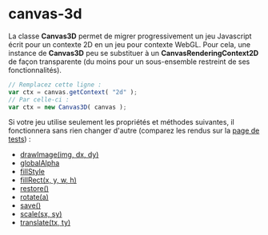 # canvas-3d

La classe __Canvas3D__ permet de migrer progressivement un jeu Javascript écrit pour un contexte 2D en un jeu pour contexte WebGL.
Pour cela, une instance de __Canvas3D__ peu se substituer à un __CanvasRenderingContext2D__ de façon transparente (du moins pour un sous-ensemble restreint de ses fonctionnalités).

``` js
// Remplacez cette ligne :
var ctx = canvas.getContext( "2d" );
// Par celle-ci :
var ctx = new Canvas3D( canvas );
```

Si votre jeu utilise seulement les propriétés et méthodes suivantes, il fonctionnera sans rien changer d'autre (comparez les rendus sur la [page de tests](https://tolokoban.github.io/canvas-3d/index.html)) :

* [drawImage(img, dx, dy)](https://developer.mozilla.org/en-US/docs/Web/API/CanvasRenderingContext2D/drawImage)
* [globalAlpha](https://developer.mozilla.org/en-US/docs/Web/API/CanvasRenderingContext2D/globalAlpha)
* [fillStyle](https://developer.mozilla.org/en-US/docs/Web/API/CanvasRenderingContext2D/fillStyle)
* [fillRect(x, y, w, h)](https://developer.mozilla.org/en-US/docs/Web/API/CanvasRenderingContext2D/fillRect)
* [restore()](https://developer.mozilla.org/en-US/docs/Web/API/CanvasRenderingContext2D/restore)
* [rotate(a)](https://developer.mozilla.org/en-US/docs/Web/API/CanvasRenderingContext2D/rotate)
* [save()](https://developer.mozilla.org/en-US/docs/Web/API/CanvasRenderingContext2D/save)
* [scale(sx, sy)](https://developer.mozilla.org/en-US/docs/Web/API/CanvasRenderingContext2D/scale)
* [translate(tx, ty)](https://developer.mozilla.org/en-US/docs/Web/API/CanvasRenderingContext2D/translate)



